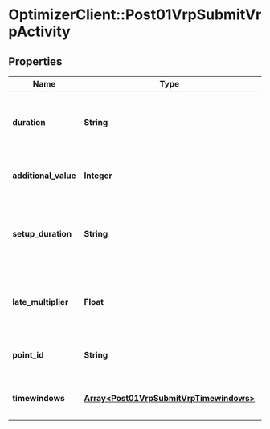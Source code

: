 # OptimizerClient::Post01VrpSubmitVrpActivity

## Properties
Name | Type | Description | Notes
------------ | ------------- | ------------- | -------------
**duration** | **String** | Time while the current activity stands until it&#39;s over (in seconds) | [optional] 
**additional_value** | **Integer** | Additional value associated to the visit | [optional] 
**setup_duration** | **String** | Time at destination before the proper activity is effectively performed | [optional] 
**late_multiplier** | **Float** | Overrides the late_multiplier defined at the vehicle level (ORtools only) | [optional] 
**point_id** | **String** | Reference to the associated point | 
**timewindows** | [**Array&lt;Post01VrpSubmitVrpTimewindows&gt;**](Post01VrpSubmitVrpTimewindows.md) | Time slot while the activity may start | [optional] 


